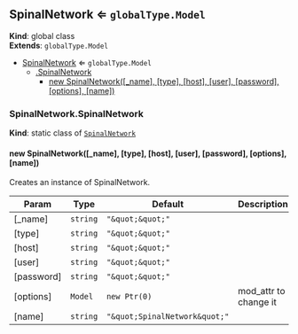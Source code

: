 <a name="SpinalNetwork"></a>

## SpinalNetwork ⇐ <code>globalType.Model</code>
**Kind**: global class  
**Extends**: <code>globalType.Model</code>  

* [SpinalNetwork](#SpinalNetwork) ⇐ <code>globalType.Model</code>
    * [.SpinalNetwork](#SpinalNetwork.SpinalNetwork)
        * [new SpinalNetwork([_name], [type], [host], [user], [password], [options], [name])](#new_SpinalNetwork.SpinalNetwork_new)

<a name="SpinalNetwork.SpinalNetwork"></a>

### SpinalNetwork.SpinalNetwork
**Kind**: static class of [<code>SpinalNetwork</code>](#SpinalNetwork)  
<a name="new_SpinalNetwork.SpinalNetwork_new"></a>

#### new SpinalNetwork([_name], [type], [host], [user], [password], [options], [name])
Creates an instance of SpinalNetwork.


| Param | Type | Default | Description |
| --- | --- | --- | --- |
| [_name] | <code>string</code> | <code>&quot;\&quot;\&quot;&quot;</code> |  |
| [type] | <code>string</code> | <code>&quot;\&quot;\&quot;&quot;</code> |  |
| [host] | <code>string</code> | <code>&quot;\&quot;\&quot;&quot;</code> |  |
| [user] | <code>string</code> | <code>&quot;\&quot;\&quot;&quot;</code> |  |
| [password] | <code>string</code> | <code>&quot;\&quot;\&quot;&quot;</code> |  |
| [options] | <code>Model</code> | <code>new Ptr(0)</code> | mod_attr to change it |
| [name] | <code>string</code> | <code>&quot;\&quot;SpinalNetwork\&quot;&quot;</code> |  |

